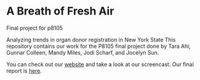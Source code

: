 # A Breath of Fresh Air
Final project for p8105

Analyzing trends in organ donor registration in New York State
This repository contains our work for the P8105 final project done by Tara Ahi, Gunnar Colleen, Mandy Miles, Jodi Scharf, and Jocelyn Sun.

You can check out our [website](https://jodischarf.github.io/p8105_final_project.github.io/) and take a look at our screencast. Our final report is [here](https://jodischarf.github.io/p8105_final_project.github.io/report.html).
